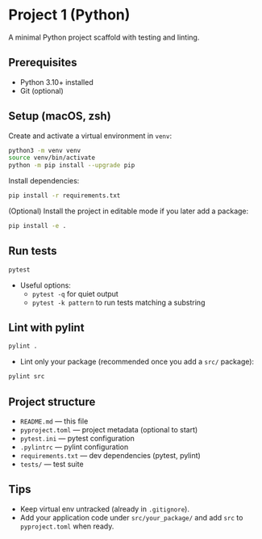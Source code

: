 # Project 1 (Python)

A minimal Python project scaffold with testing and linting.

## Prerequisites
- Python 3.10+ installed
- Git (optional)

## Setup (macOS, zsh)

Create and activate a virtual environment in `venv`:

```zsh
python3 -m venv venv
source venv/bin/activate
python -m pip install --upgrade pip
```

Install dependencies:

```zsh
pip install -r requirements.txt
```

(Optional) Install the project in editable mode if you later add a package:

```zsh
pip install -e .
```

## Run tests

```zsh
pytest
```

- Useful options:
  - `pytest -q` for quiet output
  - `pytest -k pattern` to run tests matching a substring

## Lint with pylint

```zsh
pylint .
```

- Lint only your package (recommended once you add a `src/` package):

```zsh
pylint src
```

## Project structure

- `README.md` — this file
- `pyproject.toml` — project metadata (optional to start)
- `pytest.ini` — pytest configuration
- `.pylintrc` — pylint configuration
- `requirements.txt` — dev dependencies (pytest, pylint)
- `tests/` — test suite

## Tips
- Keep virtual env untracked (already in `.gitignore`).
- Add your application code under `src/your_package/` and add `src` to `pyproject.toml` when ready.

